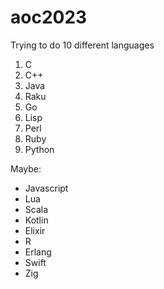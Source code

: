 # aoc2023

Trying to do 10 different languages

1. C
2. C++
3. Java
4. Raku
5. Go
6. Lisp
7. Perl
8. Ruby
9. Python

Maybe:

* Javascript
* Lua
* Scala
* Kotlin
* Elixir
* R
* Erlang
* Swift
* Zig
